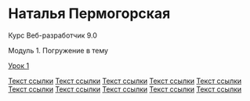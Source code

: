 # Наталья Пермогорская
Курс Веб-разработчик 9.0


Модуль 1. Погружение в тему


[Урок 1](https://cloud.mail.ru/public/8jte/y8VT1qNX3 "Этапы создания сайтов")


[Текст ссылки](адрес "Описание")
[Текст ссылки](адрес "Описание")
[Текст ссылки](адрес "Описание")
[Текст ссылки](адрес "Описание")
[Текст ссылки](адрес "Описание")
[Текст ссылки](адрес "Описание")
[Текст ссылки](адрес "Описание")
[Текст ссылки](адрес "Описание")
[Текст ссылки](адрес "Описание")
[Текст ссылки](адрес "Описание")
